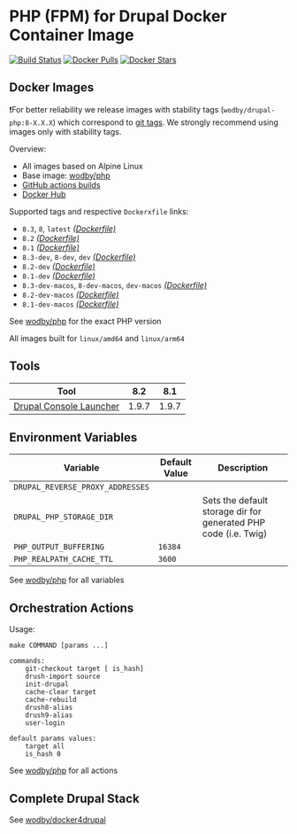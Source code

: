# PHP (FPM) for Drupal Docker Container Image

[![Build Status](https://github.com/wodby/drupal-php/workflows/Build%20docker%20image/badge.svg)](https://github.com/wodby/drupal-php/actions)
[![Docker Pulls](https://img.shields.io/docker/pulls/wodby/drupal-php.svg)](https://hub.docker.com/r/wodby/drupal-php)
[![Docker Stars](https://img.shields.io/docker/stars/wodby/drupal-php.svg)](https://hub.docker.com/r/wodby/drupal-php)

## Docker Images

❗For better reliability we release images with stability tags (`wodby/drupal-php:8-X.X.X`) which correspond to [git tags](https://github.com/wodby/drupal-php/releases). We strongly recommend using images only with stability tags.

Overview:

- All images based on Alpine Linux
- Base image: [wodby/php](https://github.com/wodby/php)
- [GitHub actions builds](https://github.com/wodby/drupal-php/actions)
- [Docker Hub](https://hub.docker.com/r/wodby/drupal-php)

Supported tags and respective `Dockerxfile` links:

- `8.3`, `8`, `latest`  [_(Dockerfile)_]
- `8.2` [_(Dockerfile)_]
- `8.1` [_(Dockerfile)_]
- `8.3-dev`, `8-dev`, `dev` [_(Dockerfile)_]
- `8.2-dev` [_(Dockerfile)_]
- `8.1-dev` [_(Dockerfile)_]
- `8.3-dev-macos`, `8-dev-macos`, `dev-macos` [_(Dockerfile)_]
- `8.2-dev-macos` [_(Dockerfile)_]
- `8.1-dev-macos` [_(Dockerfile)_]

See [wodby/php](https://github.com/wodby/php) for the exact PHP version

All images built for `linux/amd64` and `linux/arm64`

## Tools

| Tool                      | 8.2    | 8.1    |
|---------------------------|--------|--------|
| [Drupal Console Launcher] | 1.9.7  | 1.9.7  |

## Environment Variables

| Variable                         | Default Value | Description                                                     |
|----------------------------------|---------------|-----------------------------------------------------------------|
| `DRUPAL_REVERSE_PROXY_ADDRESSES` |               |                                                                 |
| `DRUPAL_PHP_STORAGE_DIR`         |               | Sets the default storage dir for generated PHP code (i.e. Twig) |
| `PHP_OUTPUT_BUFFERING`           | `16384`       |                                                                 |
| `PHP_REALPATH_CACHE_TTL`         | `3600`        |                                                                 |

See [wodby/php](https://github.com/wodby/php) for all variables

## Orchestration Actions

Usage:
```
make COMMAND [params ...]

commands:
    git-checkout target [ is_hash]
    drush-import source
    init-drupal
    cache-clear target
    cache-rebuild
    drush8-alias
    drush9-alias
    user-login

default params values:
    target all
    is_hash 0
```

See [wodby/php](https://github.com/wodby/php) for all actions

## Complete Drupal Stack

See [wodby/docker4drupal](https://github.com/wodby/docker4drupal)

[_(Dockerfile)_]: https://github.com/wodby/drupal-php/tree/master/Dockerfile

[Drupal Console Launcher]: https://drupalconsole.com
